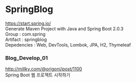 # SpringBlog
https://start.spring.io/  
Generate Maven Project with Java and Spring Boot 2.0.3  
Group : com.spring  
Artifact : springblog  
Depedencies : Web, DevTools, Lombok, JPA, H2, Thymeleaf

### Blog_Develop_01 
http://millky.com/@origoni/post/1100  
Spring Boot 웹 프로젝트 시작하기
